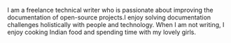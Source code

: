 I am a freelance technical writer who is passionate about improving the documentation of open-source projects.I enjoy solving documentation challenges holistically with people and technology.  When I am not writing, I enjoy cooking Indian food and spending time with my lovely girls.